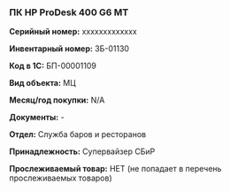 ### ПК HP ProDesk 400 G6 MT </br>

**Серийный номер:** ххххххххххххх </br>

**Инвентарный номер:** ЗБ-01130 </br>

**Код в 1С:** БП-00001109 </br>

**Вид объекта:** МЦ

**Месяц/год покупки:** N/A </br>

**Документы:** - </br>

**Отдел:** Служба баров и ресторанов </br>

**Принадлежность:** Супервайзер СБиР </br>

**Прослеживаемый товар:** НЕТ (не попадает в перечень прослеживаемых товаров)
